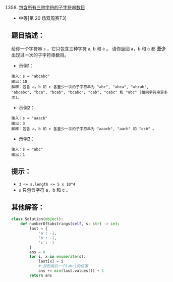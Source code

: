 1358. [包含所有三种字符的子字符串数目](https://leetcode-cn.com/problems/number-of-substrings-containing-all-three-characters/)

- 中等[第 20 场双周赛T3]

## 题目描述：
给你一个字符串 `s` ，它只包含三种字符 a, b 和 c 。
请你返回 a，b 和 c 都 **至少** 出现过一次的子字符串数目。

- 示例1：
```
输入：s = "abcabc"
输出：10
解释：包含 a，b 和 c 各至少一次的子字符串为 "abc", "abca", "abcab", "abcabc", "bca", "bcab", "bcabc", "cab", "cabc" 和 "abc" (相同字符串算多次)。
```

- 示例2：
```
输入：s = "aaacb"
输出：3
解释：包含 a，b 和 c 各至少一次的子字符串为 "aaacb", "aacb" 和 "acb" 。
```

- 示例3：
```
输入：s = "abc"
输出：1
```

## 提示：
- `3 <= s.length <= 5 x 10^4`
- `s` 只包含字符 a，b 和 c 。


## 其他解答：
``` python
class Solution(object):
    def numberOfSubstrings(self, s: str) -> int:
        last = {
            'a': -1,
            'b': -1,
            'c': -1
        }
        ans = 0
        for i, x in enumerate(s):
            last[x] = i
            # 找到最后一个[abc]的位置
            ans += min(last.values()) + 1
        return ans
```
